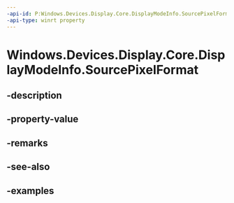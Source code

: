 ```yaml
---
-api-id: P:Windows.Devices.Display.Core.DisplayModeInfo.SourcePixelFormat
-api-type: winrt property
---
```


<!-- Property syntax.
public DirectXPixelFormat SourcePixelFormat { get; }
-->

# Windows.Devices.Display.Core.DisplayModeInfo.SourcePixelFormat

## -description

## -property-value

## -remarks

## -see-also

## -examples

